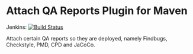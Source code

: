# Attach QA Reports Plugin for Maven

Jenkins: [![Build Status](http://huschteguzzel.de/hudson/job/oneandone-attach-qar-maven-plugin/badge/icon)](http://huschteguzzel.de/hudson/job/oneandone-attach-qar-maven-plugin/)

Attach certain QA reports so they are deployed, namely Findbugs, Checkstyle, PMD, CPD and JaCoCo.

